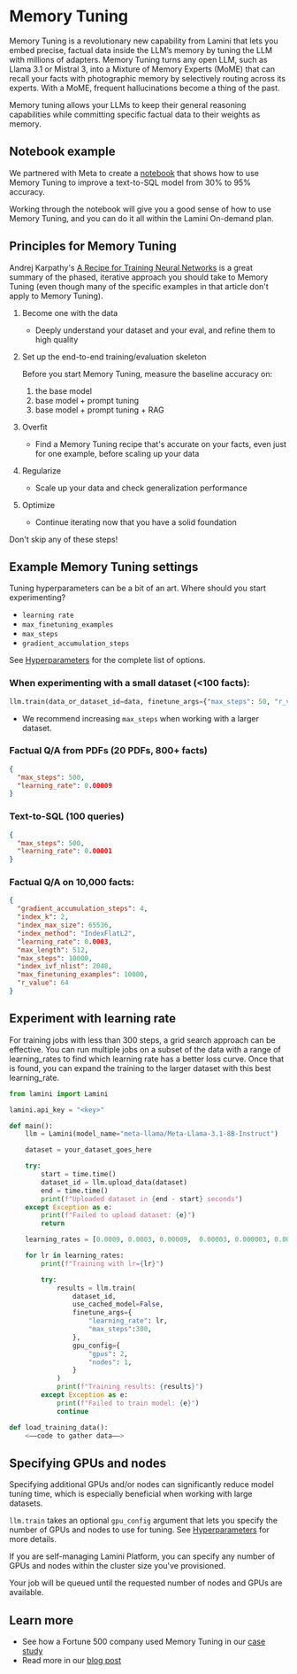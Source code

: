 # Memory Tuning

Memory Tuning is a revolutionary new capability from Lamini that lets you embed precise, factual data inside the LLM’s memory by tuning the LLM with millions of adapters. Memory Tuning turns any open LLM, such as Llama 3.1 or Mistral 3, into a Mixture of Memory Experts (MoME) that can recall your facts with photographic memory by selectively routing across its experts. With a MoME, frequent hallucinations become a thing of the past.

Memory tuning allows your LLMs to keep their general reasoning capabilities while committing specific factual data to their weights as memory.

## Notebook example

We partnered with Meta to create a [notebook](https://github.com/meta-llama/llama-recipes/blob/main/recipes/3p_integrations/lamini/text2sql_memory_tuning/README.md) that shows how to use Memory Tuning to improve a text-to-SQL model from 30% to 95% accuracy.

Working through the notebook will give you a good sense of how to use Memory Tuning, and you can do it all within the Lamini On-demand plan.

## Principles for Memory Tuning

Andrej Karpathy's [A Recipe for Training Neural Networks](https://karpathy.github.io/2019/04/25/recipe/) is a great summary of the phased, iterative approach you should take to Memory Tuning (even though many of the specific examples in that article don't apply to Memory Tuning).

1. Become one with the data
    - Deeply understand your dataset and your eval, and refine them to high quality

1. Set up the end-to-end training/evaluation skeleton

    Before you start Memory Tuning, measure the baseline accuracy on:

    1. the base model
    1. base model + prompt tuning
    1. base model + prompt tuning + RAG

1. Overfit
    - Find a Memory Tuning recipe that's accurate on your facts, even just for one example, before scaling up your data

1. Regularize
    - Scale up your data and check generalization performance

1. Optimize
    - Continue iterating now that you have a solid foundation

Don't skip any of these steps!

## Example Memory Tuning settings

Tuning hyperparameters can be a bit of an art. Where should you start experimenting?

- `learning rate`
- `max_finetuning_examples`
- `max_steps`
- `gradient_accumulation_steps`

See [Hyperparameters](hyperparameters.md) for the complete list of options.

### When experimenting with a small dataset (<100 facts):

```python
llm.train(data_or_dataset_id=data, finetune_args={"max_steps": 50, "r_value": 32, "learning_rate": 0.0003})
```

- We recommend increasing `max_steps` when working with a larger dataset.

### Factual Q/A from PDFs (20 PDFs, 800+ facts)
```json
{
  "max_steps": 500,
  "learning_rate": 0.00009
}
```

### Text-to-SQL (100 queries)
```json
{
  "max_steps": 500,
  "learning_rate": 0.00001
}
```

### Factual Q/A on 10,000 facts:
```json
{
  "gradient_accumulation_steps": 4,
  "index_k": 2,
  "index_max_size": 65536,
  "index_method": "IndexFlatL2",
  "learning_rate": 0.0003,
  "max_length": 512,
  "max_steps": 10000,
  "index_ivf_nlist": 2048,
  "max_finetuning_examples": 10000,
  "r_value": 64
}
```

## Experiment with learning rate

For training jobs with less than 300 steps, a grid search approach can be effective. You can run multiple jobs on a subset of the data with a range of learning_rates to find which learning rate has a better loss curve. Once that is found, you can expand the training to the larger dataset with this best learning_rate.

```python
from lamini import Lamini

lamini.api_key = "<key>"

def main():
    llm = Lamini(model_name="meta-llama/Meta-Llama-3.1-8B-Instruct")

    dataset = your_dataset_goes_here

    try:
        start = time.time()
        dataset_id = llm.upload_data(dataset)
        end = time.time()
        print(f"Uploaded dataset in {end - start} seconds")
    except Exception as e:
        print(f"Failed to upload dataset: {e}")
        return

    learning_rates = [0.0009, 0.0003, 0.00009,  0.00003, 0.000003, 0.000009]

    for lr in learning_rates:
        print(f"Training with lr={lr}")

        try:
            results = llm.train(
                dataset_id,
                use_cached_model=False,
                finetune_args={
                    "learning_rate": lr,
                    "max_steps":300,
                },
                gpu_config={
                    "gpus": 2,
                    "nodes": 1,
                }
            )
            print(f"Training results: {results}")
        except Exception as e:
            print(f"Failed to train model: {e}")
            continue

def load_training_data():
    <——code to gather data——>
```

## Specifying GPUs and nodes

Specifying additional GPUs and/or nodes can significantly reduce model tuning time, which is especially beneficial when working with large datasets.

`llm.train` takes an optional `gpu_config` argument that lets you specify the number of GPUs and nodes to use for tuning. See [Hyperparameters](hyperparameters.md/#gpu_config) for more details.

If you are self-managing Lamini Platform, you can specify any number of GPUs and nodes within the cluster size you've provisioned.

Your job will be queued until the requested number of nodes and GPUs are available.

## Learn more

- See how a Fortune 500 company used Memory Tuning in our [case study](https://www.lamini.ai/blog/llm-text-to-sql)
- Read more in our [blog post](http://www.lamini.ai/blog/lamini-memory-tuning)
